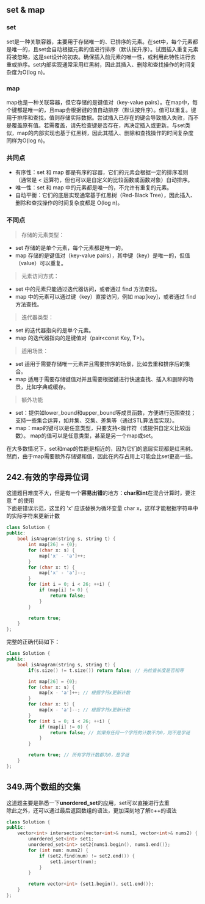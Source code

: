## set & map  
### set
set是一种关联容器，主要用于存储唯一的、已排序的元素。在set中，每个元素都是唯一的，且set会自动根据元素的值进行排序（默认按升序）。试图插入重复元素将被忽略，这是set设计的初衷。确保插入前元素的唯一性，或利用此特性进行去重或排序。set内部实现通常采用红黑树，因此其插入、删除和查找操作的时间复杂度为O(log n)。
### map
map也是一种关联容器，但它存储的是键值对（key-value pairs）。在map中，每个键都是唯一的，且map会根据键的值自动排序（默认按升序）。值可以重复。键用于排序和查找，值则存储实际数据。尝试插入已存在的键会导致插入失败，而不是覆盖原有值。若需覆盖，请先检查键是否存在，再决定插入或更新。与set类似，map的内部实现也基于红黑树，因此其插入、删除和查找操作的时间复杂度同样为O(log n)。
### 共同点
+ 有序性：set 和 map 都是有序的容器，它们的元素会根据一定的排序准则（通常是 < 运算符，但也可以是自定义的比较函数或函数对象）自动排序。
+ 唯一性：set 和 map 中的元素都是唯一的，不允许有重复的元素。
+ 自动平衡：它们的底层实现通常基于红黑树（Red-Black Tree），因此插入、删除和查找操作的时间复杂度都是 O(log n)。
### 不同点
> 存储的元素类型：
+ set 存储的是单个元素，每个元素都是唯一的。
+ map 存储的是键值对（key-value pairs），其中键（key）是唯一的，但值（value）可以重复。
> 元素访问方式：
+ set 中的元素只能通过迭代器访问，或者通过 find 方法查找。
+ map 中的元素可以通过键（key）直接访问，例如 map[key]，或者通过 find 方法查找。
> 迭代器类型：
+ set 的迭代器指向的是单个元素。
+ map 的迭代器指向的是键值对（pair<const Key, T>）。
> 适用场景：
+ set 适用于需要存储唯一元素并且需要排序的场景，比如去重和排序后的集合。
+ map 适用于需要存储键值对并且需要根据键进行快速查找、插入和删除的场景，比如字典或缓存。
> 额外功能
+ set：提供如lower_bound和upper_bound等成员函数，方便进行范围查找；
支持一些集合运算，如并集、交集、差集等（通过STL算法库实现）。    
+ map：map的键可以是任意类型，只要支持<操作符（或提供自定义比较函数）。
map的值可以是任意类型，甚至是另一个map或set。

在大多数情况下，set和map的性能是相近的，因为它们的底层实现都是红黑树。然而，由于map需要额外存储键和值，因此在内存占用上可能会比set更高一些。

## 242.有效的字母异位词
这道题目难度不大，但是有一个**容易出错**的地方：**char和int**在混合计算时，要注意 **‘’** 的使用  
下面是错误示范，这里的 'x' 应该替换为循环变量 char x，这样才能根据字符串中的实际字符来更新计数
```c++
class Solution {
public:
    bool isAnagram(string s, string t) {
        int map[26] = {0};
        for (char x: s) {
			map['x' - 'a']++;
        }
		for (char x: t) {
            map['x' - 'a']--;
        }
        for (int i = 0; i < 26; ++i) {
            if (map[i] != 0) {
                return false;
            }
        }

        return true;
    }
};
```
完整的正确代码如下：
```c++
class Solution {
public:
    bool isAnagram(string s, string t) {
        if(s.size() != t.size()) return false; // 先检查长度是否相等

        int map[26] = {0};
        for (char x: s) {
            map[x - 'a']++; // 根据字符x更新计数
        }
        for (char x: t) {
            map[x - 'a']--; // 根据字符x更新计数
        }
        for (int i = 0; i < 26; ++i) {
            if (map[i] != 0) {
                return false; // 如果有任何一个字符的计数不为0，则不是字谜
            }
        }

        return true; // 所有字符计数都为0，是字谜
    }
};
```
## 349.两个数组的交集
这道题主要是熟悉一下**unordered_set**的应用，set可以直接进行去重  
除此之外，还可以通过最后返回数组的语法，更加深刻地了解c++的语法
```c++
class Solution {
public:
    vector<int> intersection(vector<int>& nums1, vector<int>& nums2) {
        unordered_set<int> set1;
        unordered_set<int> set2{nums1.begin(), nums1.end()};
        for (int num: nums2) {
            if (set2.find(num) != set2.end()) {
                set1.insert(num);
            }
        }

        return vector<int> {set1.begin(), set1.end()}; 
    }
};
```
